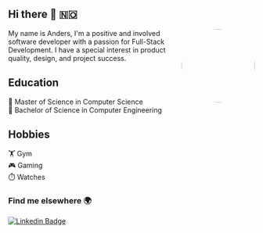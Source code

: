 ## Hi there 👋 🇳🇴
<img align="right" src="https://user-images.githubusercontent.com/31239471/115021641-80fc7100-9ebc-11eb-903c-5bec3ca270bf.gif" height="150" style="border-radius: 50%"/>
My name is Anders, I'm a positive and involved software developer with a passion for Full-Stack Development. I have a special interest in product quality, design, and project success.

## Education
🏫 Master of Science in Computer Science\
🏫 Bachelor of Science in Computer Engineering

## Hobbies
🏋️ Gym\
🎮 Gaming\
⏱️ Watches


### Find me elsewhere 🌍
[![Linkedin Badge](https://img.shields.io/badge/-LinkedIn-blue?style=flat-square&logo=Linkedin&logoColor=white&link=https://www.linkedin.com/in/anders-mæhlum-halvorsen-653803130/)](https://www.linkedin.com/in/anders-mæhlum-halvorsen-653803130/)
